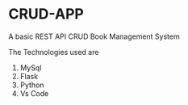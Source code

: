 # CRUD-APP
A basic REST API CRUD Book Management System 

The Technologies used are 
1. MySql
2. Flask
3. Python
4. Vs Code




